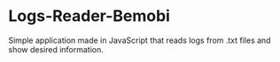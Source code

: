 # Logs-Reader-Bemobi
 Simple application made in JavaScript that reads logs from .txt files and show desired information.
